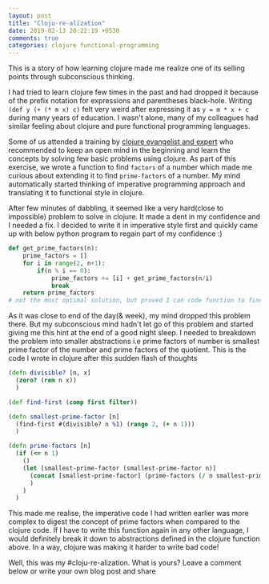 ```yaml
---
layout: post
title: "Cloju-re-alization"
date: 2019-02-13 20:22:19 +0530
comments: true
categories: clojure functional-programming
---
```


This is a story of how learning clojure made me realize one of its selling points through subconscious thinking.

I had tried to learn clojure few times in the past and had dropped it because of the prefix notation for expressions and parentheses black-hole. Writing `(def y (+ (* m x) c)` felt very weird after expressing it as `y = m * x + c` during many years of education. I wasn't alone, many of my colleagues had similar feeling about clojure and pure functional programming languages.

<!-- More -->

Some of us attended a training by [clojure evangelist and expert](https://www.linkedin.com/in/rjaju/) who recommended to keep an open mind in the beginning and learn the concepts by solving few basic problems using clojure. As part of this exercise, we wrote a function to find `factors` of a number which made me curious about extending it to find `prime-factors` of a number. My mind automatically started thinking of imperative programming approach and translating it to functional style in clojure.

After few minutes of dabbling, it seemed like a very hard(close to impossible) problem to solve in clojure. It made a dent in my confidence and I needed a fix. I decided to write it in imperative style first and quickly came up with below python program to regain part of my confidence :)

```python
def get_prime_factors(n):
    prime_factors = []
    for i in range(2, n+1):
        if(n % i == 0):
            prime_factors += [i] + get_prime_factors(n/i)
            break
    return prime_factors
# not the most optimal solution, but proved I can code function to find prime factors :)
```

As it was close to end of the day(& week), my mind dropped this problem there. But my subconscious mind hadn't let go of this problem and started giving me this hint at the end of a good night sleep. I needed to breakdown the problem into smaller abstractions i.e prime factors of number is smallest prime factor of the number and prime factors of the quotient. This is the code I wrote in clojure after this sudden flash of thoughts

```clojure
(defn divisible? [n, x]
  (zero? (rem n x))
  )

(def find-first (comp first filter))

(defn smallest-prime-factor [n]
  (find-first #(divisible? n %1) (range 2, (+ n 1)))
  )

(defn prime-factors [n]
  (if (<= n 1)
    ()
    (let [smallest-prime-factor (smallest-prime-factor n)]
      (concat [smallest-prime-factor] (prime-factors (/ n smallest-prime-factor)) )
      )
    )
  )
```

This made me realise, the imperative code I had written earlier was more complex to digest the concept of prime factors when compared to the clojure code. If I have to write this function again in any other language, I would definitely break it down to abstractions defined in the clojure function above. In a way, clojure was making it harder to write bad code!

Well, this was my #cloju-re-alization. What is yours? Leave a comment below or write your own blog post and share